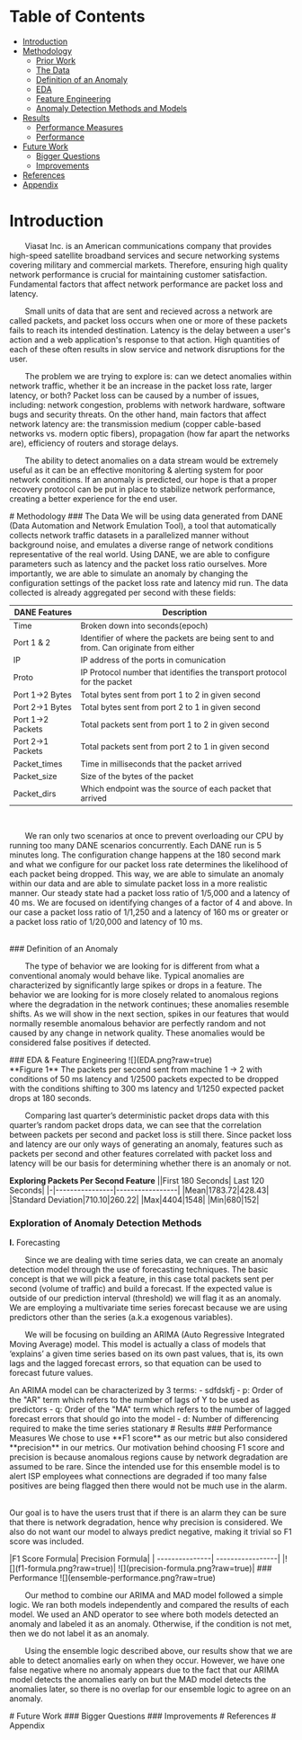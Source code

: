 <!--- Live website link: https://ctran0615.github.io/anomaly-network-detection/ --->
# Table of Contents
- [Introduction](#introduction)
- [Methodology](#methodology)
    - [Prior Work](#prior-work)
    - [The Data](#the-data)
    - [Definition of an Anomaly](#definition-of-an-anomaly)
    - [EDA](#eda)
    - [Feature Engineering](#feature-engineering)
    - [Anomaly Detection Methods and Models](#exploration-of-anomaly-detection-methods)
- [Results](#results)
    - [Performance Measures](#performance-measures)
    - [Performance](#performance)
- [Future Work](#future-work)
    - [Bigger Questions](#bigger-questions)
    - [Improvements](#improvements)
- [References](#references)
- [Appendix](#appendix)
# Introduction
<p> &nbsp;&nbsp;&nbsp;&nbsp;&nbsp;&nbsp; Viasat Inc. is an American communications company that provides high-speed satellite broadband services and secure networking systems covering military and commercial markets. Therefore, ensuring high quality network performance is crucial for maintaining customer satisfaction. Fundamental factors that affect network performance are packet loss and latency. </p>
<p>&nbsp;&nbsp;&nbsp;&nbsp;&nbsp;&nbsp; Small units of data that are sent and recieved across a network are called packets, and packet loss occurs when one or more of these packets fails to reach its intended destination. Latency is the delay between a user's action and a web application's response to that action. High quantities of each of these often results in slow service and network disruptions for the user.</p> 
<p>&nbsp;&nbsp;&nbsp;&nbsp;&nbsp;&nbsp; The problem we are trying to explore is: can we detect anomalies within network traffic, whether it be an increase in the packet loss rate, larger latency, or both? Packet loss can be caused by a number of issues, including: network congestion, problems with network hardware, software bugs and security threats. On the other hand, main factors that affect network latency are: the transmission medium (copper cable-based networks vs. modern optic fibers), propagation (how far apart the networks are), efficiency of routers and storage delays. </p>
<p>&nbsp;&nbsp;&nbsp;&nbsp;&nbsp;&nbsp; The ability to detect anomalies on a data stream would be extremely useful as it can be an effective monitoring & alerting system for poor network conditions. If an anomaly is predicted, our hope is that a proper recovery protocol can be put in place to stabilize network performance, creating a better experience for the end user.</p> 
# Methodology
### The Data
We will be using data generated from DANE (Data Automation and Network Emulation Tool), a tool that automatically collects network traffic datasets in a parallelized manner without background noise, and emulates a diverse range of network conditions representative of the real world. Using DANE, we are able to configure parameters such as latency and the packet loss ratio ourselves. More importantly, we are able to simulate an anomaly by changing the configuration settings of the packet loss rate and latency mid run. The data collected is already aggregated per second with these fields:

| DANE Features | Description | 
|--- | ----------- | 
| Time | Broken down into seconds(epoch) | 
| Port 1 & 2 | Identifier of where the packets are being sent to and from.  Can originate from either | 
| IP | IP address of the ports in comunication |
| Proto | IP Protocol number that identifies the transport protocol for the packet | 
| Port 1->2 Bytes | Total bytes sent from port 1 to 2 in given second| 
| Port 2->1 Bytes | Total bytes sent from port 2 to 1 in given second |
| Port 1->2 Packets | Total packets sent from port 1 to 2 in given second| 
| Port 2->1 Packets | Total packets sent from port 2 to 1 in given second | 
| Packet_times | Time in milliseconds that the packet arrived |
| Packet_size | Size of the bytes of the packet | 
| Packet_dirs | Which endpoint was the source of each packet that arrived | 
<br>
<p>&nbsp;&nbsp;&nbsp;&nbsp;&nbsp;&nbsp;  We ran only two scenarios at once to prevent overloading our CPU by running too many DANE scenarios concurrently. Each DANE run is 5 minutes long.  The configuration change happens at the 180 second mark and what we configure for our packet loss rate determines the likelihood of each packet being dropped. This way, we are able to simulate an anomaly within our data and are able to simulate packet loss in a more realistic manner. Our steady state had a packet loss ratio of 1/5,000 and a latency of 40 ms. We are focused on identifying changes of a factor of 4 and above. In our case a packet loss ratio of 1/1,250  and a latency of 160 ms or greater or a packet loss ratio of 1/20,000 and latency of 10 ms. </p>

<br>
### Definition of an Anomaly
<p>&nbsp;&nbsp;&nbsp;&nbsp;&nbsp;&nbsp; The type of behavior we are looking for is different from what a conventional anomaly would behave like. Typical anomalies are characterized by significantly large spikes or drops in a feature. The behavior we are looking for is more closely related to anomalous regions where the degradation in the network continues; these anomalies resemble shifts. As we will show in the next section, spikes in our features that would normally resemble anomalous behavior are perfectly random and not caused by any change in network quality. These anomalies would be considered false positives if detected.</p>
### EDA & Feature Engineering
![](EDA.png?raw=true)
<br>
**Figure 1** The packets per second sent from machine 1 → 2 with conditions of 50 ms latency and 1/2500 packets expected to be dropped with the conditions shifting to 300 ms latency and 1/1250 expected packet drops at 180 seconds.
<p>&nbsp;&nbsp;&nbsp;&nbsp;&nbsp;&nbsp; Comparing last quarter’s deterministic packet drops data with this quarter’s random packet drops data, we can see that the correlation between packets per second and packet loss is still there. Since packet loss and latency are our only ways of generating an anomaly, features such as packets per second and other features correlated with packet loss and latency will be our basis for determining whether there is an anomaly or not.</p>
    
**Exploring Packets Per Second Feature**
||First 180 Seconds| Last 120 Seconds|
|-|----------------|-----------------|
|Mean|1783.72|428.43|
|Standard Deviation|710.10|260.22|
|Max|4404|1548|
|Min|680|152|
### Exploration of Anomaly Detection Methods
**I.** Forecasting
<p>&nbsp;&nbsp;&nbsp;&nbsp;&nbsp;&nbsp; Since we are dealing with time series data, we can create an anomaly detection model through the use of forecasting techniques. The basic concept is that we will pick a feature, in this case total packets sent per second (volume of traffic) and build a forecast. If the expected value is outside of our prediction interval (threshold) we will flag it as an anomaly. We are employing a multivariate time series forecast because we are using predictors other than the series (a.k.a exogenous variables).</p>
<p>&nbsp;&nbsp;&nbsp;&nbsp;&nbsp;&nbsp; We will be focusing on building an ARIMA (Auto Regressive Integrated Moving Average) model. This model is actually a class of models that ‘explains’ a given time series based on its own past values, that is, its own lags and the lagged forecast errors, so that equation can be used to forecast future values.</p> 
An ARIMA model can be characterized by 3 terms:
- sdfdskfj
- p: Order of the "AR" term which refers to the number of lags of Y to be used as predictors
- q: Order of the "MA" term which refers to the number of lagged forecast errors that should go into the model
- d: Number of differencing required to make the time series stationary
# Results
### Performance Measures
We chose to use **F1 score** as our metric but also considered **precision** in our metrics. Our motivation behind choosing F1 score and precision is because anomalous regions cause by network degradation are assumed to be rare. Since the intended use for this ensemble model is to alert ISP employees what connections are degraded if too many false positives are being flagged then there would not be much use in the alarm.
<br/><br/>
<p> Our goal is to have the users trust that if there is an alarm they can be sure that there is network degradation, hence why precision is considered. We also do not want our model to always predict negative, making it trivial so F1 score was included. </p>
|F1 Score Formula| Precision Formula|
| ---------------| -----------------|
|![](f1-formula.png?raw=true)| ![](precision-formula.png?raw=true)|
### Performance
![](ensemble-performance.png?raw=true) 
<p>&nbsp;&nbsp;&nbsp;&nbsp;&nbsp;&nbsp; Our method to combine our ARIMA and MAD model followed a simple logic. We ran both models independently and compared the results of each model. We used an AND operator to see where both models detected an anomaly and labeled it as an anomaly. Otherwise, if the condition is not met, then we do not label it as an anomaly. </p>
<p>&nbsp;&nbsp;&nbsp;&nbsp;&nbsp;&nbsp; Using the ensemble logic described above, our results show that we are able to detect anomalies early on when they occur. However, we have one false negative where no anomaly appears due to the fact that our ARIMA model detects the anomalies early on but the MAD model detects the anomalies later, so there is no overlap for our ensemble logic to agree on an anomaly. </p>
# Future Work
### Bigger Questions
### Improvements
# References
# Appendix
